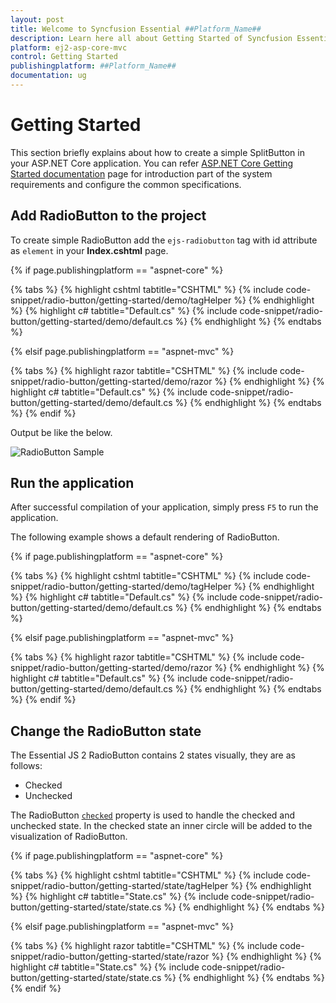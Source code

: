 ```yaml
---
layout: post
title: Welcome to Syncfusion Essential ##Platform_Name##
description: Learn here all about Getting Started of Syncfusion Essential ##Platform_Name## widgets based on HTML5 and jQuery.
platform: ej2-asp-core-mvc
control: Getting Started
publishingplatform: ##Platform_Name##
documentation: ug
---
```



# Getting Started

This section briefly explains about how to create a simple SplitButton in your ASP.NET Core application. You can refer [ASP.NET Core Getting Started documentation](../getting-started) page for introduction part of the system requirements and configure the common specifications.

## Add RadioButton to the project

To create simple RadioButton add the `ejs-radiobutton` tag with id attribute as `element` in your **Index.cshtml** page.

{% if page.publishingplatform == "aspnet-core" %}

{% tabs %}
{% highlight cshtml tabtitle="CSHTML" %}
{% include code-snippet/radio-button/getting-started/demo/tagHelper %}
{% endhighlight %}
{% highlight c# tabtitle="Default.cs" %}
{% include code-snippet/radio-button/getting-started/demo/default.cs %}
{% endhighlight %}
{% endtabs %}

{% elsif page.publishingplatform == "aspnet-mvc" %}

{% tabs %}
{% highlight razor tabtitle="CSHTML" %}
{% include code-snippet/radio-button/getting-started/demo/razor %}
{% endhighlight %}
{% highlight c# tabtitle="Default.cs" %}
{% include code-snippet/radio-button/getting-started/demo/default.cs %}
{% endhighlight %}
{% endtabs %}
{% endif %}



Output be like the below.

![RadioButton Sample](./images/radio-button.PNG)

## Run the application

 After successful compilation of your application, simply press `F5` to run the application.

 The following example shows a default rendering of RadioButton.

{% if page.publishingplatform == "aspnet-core" %}

{% tabs %}
{% highlight cshtml tabtitle="CSHTML" %}
{% include code-snippet/radio-button/getting-started/demo/tagHelper %}
{% endhighlight %}
{% highlight c# tabtitle="Default.cs" %}
{% include code-snippet/radio-button/getting-started/demo/default.cs %}
{% endhighlight %}
{% endtabs %}

{% elsif page.publishingplatform == "aspnet-mvc" %}

{% tabs %}
{% highlight razor tabtitle="CSHTML" %}
{% include code-snippet/radio-button/getting-started/demo/razor %}
{% endhighlight %}
{% highlight c# tabtitle="Default.cs" %}
{% include code-snippet/radio-button/getting-started/demo/default.cs %}
{% endhighlight %}
{% endtabs %}
{% endif %}



## Change the RadioButton state

The Essential JS 2 RadioButton contains 2 states visually, they are as follows:
* Checked
* Unchecked

The RadioButton [`checked`](https://help.syncfusion.com/cr/aspnetcore-js2/Syncfusion.EJ2.Buttons.RadioButton.html#Syncfusion_EJ2_Buttons_RadioButton_Checked) property is used to handle the checked and unchecked state.
In the checked state an inner circle will be added to the visualization of RadioButton.

{% if page.publishingplatform == "aspnet-core" %}

{% tabs %}
{% highlight cshtml tabtitle="CSHTML" %}
{% include code-snippet/radio-button/getting-started/state/tagHelper %}
{% endhighlight %}
{% highlight c# tabtitle="State.cs" %}
{% include code-snippet/radio-button/getting-started/state/state.cs %}
{% endhighlight %}
{% endtabs %}

{% elsif page.publishingplatform == "aspnet-mvc" %}

{% tabs %}
{% highlight razor tabtitle="CSHTML" %}
{% include code-snippet/radio-button/getting-started/state/razor %}
{% endhighlight %}
{% highlight c# tabtitle="State.cs" %}
{% include code-snippet/radio-button/getting-started/state/state.cs %}
{% endhighlight %}
{% endtabs %}
{% endif %}

